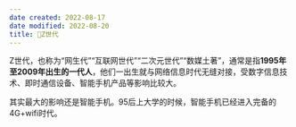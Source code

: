 ```yaml
---
date created: 2022-08-17
date modified: 2022-08-20
title: 🐤Z世代
---
```


Z世代，也称为“网生代”“互联网世代”“二次元世代”“数媒土著”，通常是指**1995年至2009年出生的一代人**，他们一出生就与网络信息时代无缝对接，受数字信息技术、即时通信设备、智能手机产品等影响比较大。

其实最大的影响还是智能手机。95后上大学的时候，智能手机已经进入完备的4G+wifi时代。
